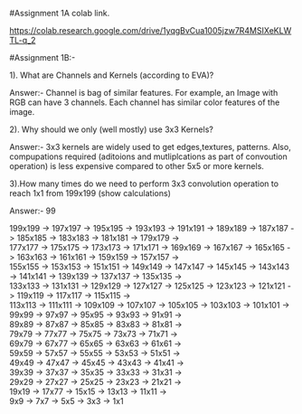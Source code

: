 #Assignment 1A colab link.

https://colab.research.google.com/drive/1yqgBvCua1005jzw7R4MSIXeKLWTL-q_2

#Assignment 1B:-

1). What are Channels and Kernels (according to EVA)?

Answer:-
	Channel is bag of similar features. For example, an Image with RGB can have 3 channels. Each channel has similar color features of the image.
	

2). Why should we only (well mostly) use 3x3 Kernels?

Answer:-
	3x3 kernels are widely used to get edges,textures, patterns. Also, compupations required (aditoions and mutliplcations as part of convoution operation) is less expensive compared to other 5x5 or more kernels.
	

3).How many times do we need to perform 3x3 convolution operation to reach 1x1 from 199x199 (show calculations)

Answer:-   99 

   199x199 -> 197x197 -> 195x195 -> 193x193 -> 191x191 -> 189x189 -> 187x187 -> 185x185 -> 183x183 -> 181x181 -> 179x179 ->      
   177x177 -> 175x175 -> 173x173 -> 171x171 -> 169x169 -> 167x167 -> 165x165 -> 163x163 -> 161x161 -> 159x159 -> 157x157 ->      
   155x155 -> 153x153 -> 151x151 -> 149x149 -> 147x147 -> 145x145 -> 143x143 -> 141x141 -> 139x139 -> 137x137 -> 135x135 ->      
   133x133 -> 131x131 -> 129x129 -> 127x127 -> 125x125 -> 123x123 -> 121x121 -> 119x119 -> 117x117 -> 115x115 ->                 
   113x113 -> 111x111 -> 109x109 -> 107x107 -> 105x105 -> 103x103 -> 101x101 -> 99x99 -> 97x97 -> 95x95 -> 93x93 -> 91x91 ->     
   89x89 -> 87x87 -> 85x85 -> 83x83 -> 81x81 ->											 
   79x79 -> 77x77 -> 75x75 -> 73x73 -> 71x71 ->											
   69x79 -> 67x77 -> 65x65 -> 63x63 -> 61x61 ->												
   59x59 -> 57x57 -> 55x55 -> 53x53 -> 51x51 ->											 
   49x49 -> 47x47 -> 45x45 -> 43x43 -> 41x41 ->											 
   39x39 -> 37x37 -> 35x35 -> 33x33 -> 31x31 ->											 
   29x29 -> 27x27 -> 25x25 -> 23x23 -> 21x21 ->											 
   19x19 -> 17x77 -> 15x15 -> 13x13 -> 11x11 ->											 
   9x9 -> 7x7 -> 5x5 -> 3x3 -> 1x1 												 
  
